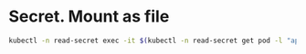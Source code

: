 # Secret. Mount as file

```bash
kubectl -n read-secret exec -it $(kubectl -n read-secret get pod -l "app=go-file-reader" -o name) -- df -h
```